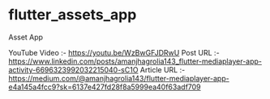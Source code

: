 # flutter_assets_app
Asset App

YouTube Video :- https://youtu.be/WzBwGFJDRwU
Post URL :- https://www.linkedin.com/posts/amanjhagrolia143_flutter-mediaplayer-app-activity-6696323992032215040-sC1O
Article URL :- https://medium.com/@amanjhagrolia143/flutter-mediaplayer-app-e4a145a4fcc9?sk=6137e427fd28f8a5999ea40f63adf709
